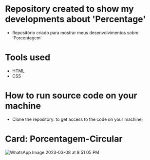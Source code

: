 # Repository created to show my developments about 'Percentage'
 - Repositório criado para mostrar meus desenvolvimentos sobre 'Porcentagem'

# Tools used
  - HTML
  - CSS

# How to run source code on your machine
  - Clone the repository: to get access to the code on your machine;
  
# Card: Porcentagem-Circular
![WhatsApp Image 2023-03-08 at 8 51 05 PM](https://user-images.githubusercontent.com/105953550/223879421-a082df4f-099e-48ff-b1c0-84cde7bded60.jpeg)
